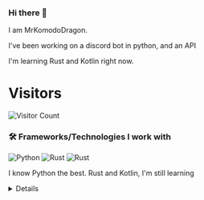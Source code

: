 ### Hi there 👋


I am MrKomodoDragon.

I've been working on a discord bot in python, and an API

I'm learning Rust and Kotlin right now.




# Visitors
![Visitor Count](https://profile-counter.glitch.me/%7BMrKomodoDragon%7D/count.svg)

### 🛠 Frameworks/Technologies I work with
<img alt="Python" src="https://img.shields.io/badge/python%20-%2314354C.svg?&style=for-the-badge&logo=python&logoColor=white"/> <img alt="Rust" src="https://img.shields.io/badge/rust%20-%2314354C.svg?&style=for-the-badge&logo=rust&logoColor=white"/> <img alt="Rust" src="https://img.shields.io/badge/kotlin%20-%2314354C.svg?&style=for-the-badge&logo=kotlin&logoColor=white"/>

I know Python the best. Rust and Kotlin, I'm still learning

<details>
# My Stats
[![Anurag's github stats](https://github-readme-stats.vercel.app/api?username=MrKomodoDragon)](https://github.com/anuraghazra/github-readme-stats)

# Languages I Use
![Top Langs](https://github-readme-stats.vercel.app/api/top-langs/?username=MrKomodoDragon&theme=tokyonight)

# Some more stats
<!--START_SECTION:waka-->
![Profile Views](http://img.shields.io/badge/Profile%20Views-13-blue)

**🐱 My Github Data** 

> 🏆 399 Contributions in the Year 2021
 > 
> 📦 43.2 kB Used in Github's Storage 
 > 
> 🚫 Not Opted to Hire
 > 
> 📜 41 Public Repositories 
 > 
> 🔑 4 Private Repositories  
 > 
**I'm an Early 🐤** 

```text
🌞 Morning    130 commits    █████████░░░░░░░░░░░░░░░░   39.16% 
🌆 Daytime    124 commits    █████████░░░░░░░░░░░░░░░░   37.35% 
🌃 Evening    77 commits     █████░░░░░░░░░░░░░░░░░░░░   23.19% 
🌙 Night      1 commits      ░░░░░░░░░░░░░░░░░░░░░░░░░   0.3%

```
📅 **I'm Most Productive on Friday** 

```text
Monday       44 commits     ███░░░░░░░░░░░░░░░░░░░░░░   13.25% 
Tuesday      57 commits     ████░░░░░░░░░░░░░░░░░░░░░   17.17% 
Wednesday    40 commits     ███░░░░░░░░░░░░░░░░░░░░░░   12.05% 
Thursday     60 commits     ████░░░░░░░░░░░░░░░░░░░░░   18.07% 
Friday       62 commits     ████░░░░░░░░░░░░░░░░░░░░░   18.67% 
Saturday     28 commits     ██░░░░░░░░░░░░░░░░░░░░░░░   8.43% 
Sunday       41 commits     ███░░░░░░░░░░░░░░░░░░░░░░   12.35%

```


📊 **This Week I Spent My Time On** 

```text
⌚︎ Time Zone: America/Los_Angeles

💬 Programming Languages: 
Python                   2 hrs 47 mins       ████████████████░░░░░░░░░   64.21% 
Other                    59 mins             █████░░░░░░░░░░░░░░░░░░░░   22.91% 
JSON                     16 mins             █░░░░░░░░░░░░░░░░░░░░░░░░   6.14% 
Text                     10 mins             █░░░░░░░░░░░░░░░░░░░░░░░░   4.14% 
RPMSpec                  6 mins              ░░░░░░░░░░░░░░░░░░░░░░░░░   2.58%

🔥 Editors: 
VS Code                  4 hrs 21 mins       █████████████████████████   100.0%

🐱‍💻 Projects: 
f-stop                   2 hrs 58 mins       █████████████████░░░░░░░░   68.23% 
f-stop-rply              57 mins             █████░░░░░░░░░░░░░░░░░░░░   21.88% 
vscode-highlights        16 mins             █░░░░░░░░░░░░░░░░░░░░░░░░   6.14% 
vasan                    9 mins              █░░░░░░░░░░░░░░░░░░░░░░░░   3.76%

💻 Operating System: 
Mac                      4 hrs 21 mins       █████████████████████████   100.0%

```

**I Mostly Code in Python** 

```text
Python                   11 repos            █████████████░░░░░░░░░░░░   55.0% 
Rust                     3 repos             ███░░░░░░░░░░░░░░░░░░░░░░   15.0% 
Java                     1 repo              █░░░░░░░░░░░░░░░░░░░░░░░░   5.0% 
HTML                     1 repo              █░░░░░░░░░░░░░░░░░░░░░░░░   5.0% 
Shell                    1 repo              █░░░░░░░░░░░░░░░░░░░░░░░░   5.0%

```


**Timeline**

![Chart not found](https://raw.githubusercontent.com/MrKomodoDragon/MrKomodoDragon/main/charts/bar_graph.png) 


 Last Updated on 28/06/2021
<!--END_SECTION:waka-->
</details>
